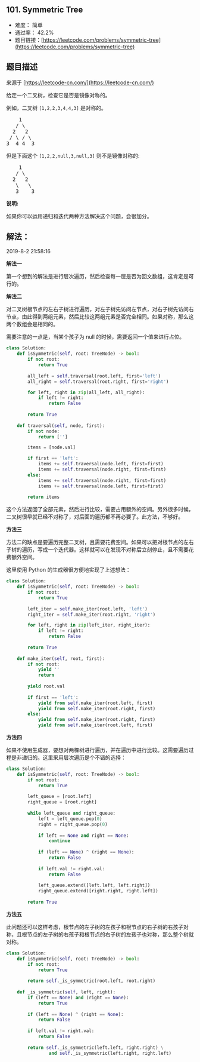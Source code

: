 ## 101. Symmetric Tree

- 难度： 简单
- 通过率： 42.2%
- 题目链接：[https://leetcode.com/problems/symmetric-tree](https://leetcode.com/problems/symmetric-tree)


## 题目描述

来源于 [https://leetcode-cn.com/](https://leetcode-cn.com/)

<p>给定一个二叉树，检查它是否是镜像对称的。</p>

<p>例如，二叉树&nbsp;<code>[1,2,2,3,4,4,3]</code> 是对称的。</p>

<pre>    1
   / \
  2   2
 / \ / \
3  4 4  3
</pre>

<p>但是下面这个&nbsp;<code>[1,2,2,null,3,null,3]</code> 则不是镜像对称的:</p>

<pre>    1
   / \
  2   2
   \   \
   3    3
</pre>

<p><strong>说明:</strong></p>

<p>如果你可以运用递归和迭代两种方法解决这个问题，会很加分。</p>


## 解法：

2019-8-2 21:58:16

**解法一**

第一个想到的解法是进行层次遍历，然后检查每一层是否为回文数组，这肯定是可行的。


**解法二**

对二叉树根节点的左右子树进行遍历，对左子树先访问左节点，对右子树先访问右节点，由此得到两组元素，然后比较这两组元素是否完全相同。如果对称，那么这两个数组会是相同的。

需要注意的一点是，当某个孩子为 null 的时候，需要返回一个值来进行占位。

```python
class Solution:
    def isSymmetric(self, root: TreeNode) -> bool:
        if not root:
            return True
        
        all_left = self.traversal(root.left, first='left')
        all_right = self.traversal(root.right, first='right')

        for left, right in zip(all_left, all_right):
            if left != right:
                return False
                
        return True
        
    def traversal(self, node, first):
        if not node:
            return ['']

        items = [node.val]

        if first == 'left':
            items += self.traversal(node.left, first=first)
            items += self.traversal(node.right, first=first)
        else:
            items += self.traversal(node.right, first=first)
            items += self.traversal(node.left, first=first)
            
        return items
```

这个方法返回了全部元素，然后进行比较，需要占用额外的空间。另外很多时候，二叉树很早就已经不对称了，对后面的遍历都不再必要了。此方法，不够好。


**方法三**

方法二的缺点是要遍历完整二叉树，且需要花费空间。如果可以把对根节点的左右子树的遍历，写成一个迭代器。这样就可以在发现不对称后立刻停止，且不需要花费额外空间。

这里使用 Python 的生成器很方便地实现了上述想法：


```python
class Solution:
    def isSymmetric(self, root: TreeNode) -> bool:
        if not root:
            return True
        
        left_iter = self.make_iter(root.left, 'left')
        right_iter = self.make_iter(root.right, 'right')

        for left, right in zip(left_iter, right_iter):
            if left != right:
                return False
                
        return True
    
    def make_iter(self, root, first):
        if not root:
            yield ''
            return
        
        yield root.val
        
        if first == 'left':
            yield from self.make_iter(root.left, first)
            yield from self.make_iter(root.right, first)
        else:
            yield from self.make_iter(root.right, first)
            yield from self.make_iter(root.left, first)

```

**方法四**


如果不使用生成器，要想对两棵树进行遍历，并在遍历中进行比较。这需要遍历过程是非递归的。这里采用层次遍历是个不错的选择：

```python
class Solution:
    def isSymmetric(self, root: TreeNode) -> bool:
        if not root:
            return True
        
        left_queue = [root.left]
        right_queue = [root.right]
        
        while left_queue and right_queue:
            left = left_queue.pop(0)
            right = right_queue.pop(0)
            
            if left == None and right == None:
                continue
                
            if (left == None) ^ (right == None):
                return False
            
            if left.val != right.val:
                return False
                
            left_queue.extend([left.left, left.right])
            right_queue.extend([right.right, right.left])
            
        return True
```

**方法五**

此问题还可以这样考虑，根节点的左子树的左孩子和根节点的右子树的右孩子对称，且根节点的左子树的右孩子和根节点的右子树的左孩子也对称，那么整个树就对称。

```python
class Solution:
    def isSymmetric(self, root: TreeNode) -> bool:
        if not root:
            return True
        
        return self._is_symmetric(root.left, root.right)
    
    def _is_symmetric(self, left, right):
        if (left == None) and (right == None):
            return True
        
        if (left == None) ^ (right == None):
            return False
        
        if left.val != right.val:
            return False
        
        return self._is_symmetric(left.left, right.right) \
                and self._is_symmetric(left.right, right.left)
```